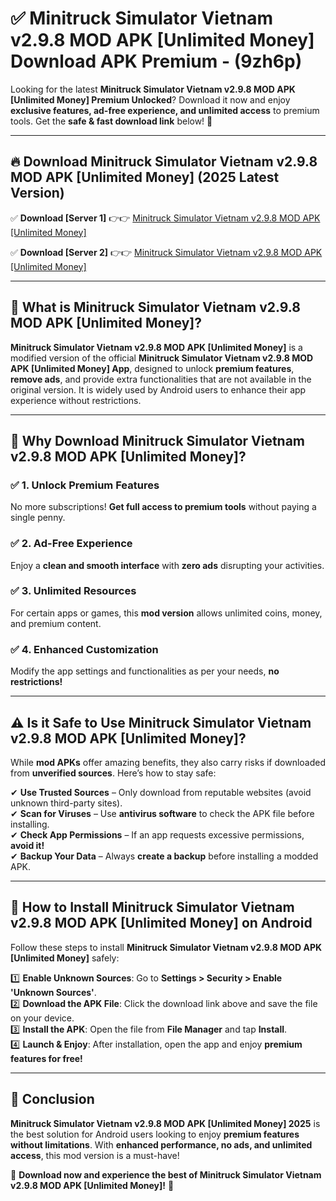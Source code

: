 
# ✅ Minitruck Simulator Vietnam v2.9.8 MOD APK [Unlimited Money] Download APK Premium -  (9zh6p) 

Looking for the latest **Minitruck Simulator Vietnam v2.9.8 MOD APK [Unlimited Money] Premium Unlocked**? Download it now and enjoy **exclusive features, ad-free experience, and unlimited access** to premium tools. Get the **safe & fast download link** below! 🚀

---

## 🔥 Download Minitruck Simulator Vietnam v2.9.8 MOD APK [Unlimited Money] (2025 Latest Version)

✅ **Download [Server 1]** 👉👉 [Minitruck Simulator Vietnam v2.9.8 MOD APK [Unlimited Money] ](https://apkcomod.com?title=Minitruck_Simulator_Vietnam_v2.9.8_MOD_APK_[Unlimited_Money])  

✅ **Download [Server 2]** 👉👉 [Minitruck Simulator Vietnam v2.9.8 MOD APK [Unlimited Money] ](https://apkcomod.com?title=Minitruck_Simulator_Vietnam_v2.9.8_MOD_APK_[Unlimited_Money])  


---

## 📌 What is Minitruck Simulator Vietnam v2.9.8 MOD APK [Unlimited Money]?

**Minitruck Simulator Vietnam v2.9.8 MOD APK [Unlimited Money]** is a modified version of the official **Minitruck Simulator Vietnam v2.9.8 MOD APK [Unlimited Money] App**, designed to unlock **premium features**, **remove ads**, and provide extra functionalities that are not available in the original version. It is widely used by Android users to enhance their app experience without restrictions.

---

## 🌟 Why Download Minitruck Simulator Vietnam v2.9.8 MOD APK [Unlimited Money]?

### ✅ 1. Unlock Premium Features
No more subscriptions! **Get full access to premium tools** without paying a single penny.

### ✅ 2. Ad-Free Experience
Enjoy a **clean and smooth interface** with **zero ads** disrupting your activities.

### ✅ 3. Unlimited Resources
For certain apps or games, this **mod version** allows unlimited coins, money, and premium content.

### ✅ 4. Enhanced Customization
Modify the app settings and functionalities as per your needs, **no restrictions!**

---

## ⚠️ Is it Safe to Use Minitruck Simulator Vietnam v2.9.8 MOD APK [Unlimited Money]?

While **mod APKs** offer amazing benefits, they also carry risks if downloaded from **unverified sources**. Here’s how to stay safe:

✔ **Use Trusted Sources** – Only download from reputable websites (avoid unknown third-party sites).  
✔ **Scan for Viruses** – Use **antivirus software** to check the APK file before installing.  
✔ **Check App Permissions** – If an app requests excessive permissions, **avoid it!**  
✔ **Backup Your Data** – Always **create a backup** before installing a modded APK.

---

## 📲 How to Install Minitruck Simulator Vietnam v2.9.8 MOD APK [Unlimited Money] on Android

Follow these steps to install **Minitruck Simulator Vietnam v2.9.8 MOD APK [Unlimited Money]** safely:

1️⃣ **Enable Unknown Sources**: Go to **Settings > Security > Enable 'Unknown Sources'**.  
2️⃣ **Download the APK File**: Click the download link above and save the file on your device.  
3️⃣ **Install the APK**: Open the file from **File Manager** and tap **Install**.  
4️⃣ **Launch & Enjoy**: After installation, open the app and enjoy **premium features for free!**

---

## 🚀 Conclusion

**Minitruck Simulator Vietnam v2.9.8 MOD APK [Unlimited Money] 2025** is the best solution for Android users looking to enjoy **premium features without limitations**. With **enhanced performance, no ads, and unlimited access**, this mod version is a must-have!

🔻 **Download now and experience the best of Minitruck Simulator Vietnam v2.9.8 MOD APK [Unlimited Money]!** 🔻

